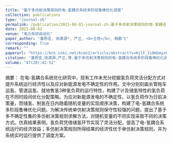 ```yaml
---
title: "基于多仿射决策规则的电-氢耦合系统多阶段鲁棒优化调度"
collection: publications
type: "journal-zh"
permalink: /publication/2023-08-01-journal-zh-基于多仿射决策规则的电-氢耦合系统多阶段鲁棒优化调度
date: 2023-08-01
venue: "电力系统自动化"
paper_author: "潘思佳, 徐潇源*, 严正, <b>王晗</b>, 韩鹏飞"
corresponding: True
remark: ""
paperurl: "https://kns.cnki.net/kcms2/article/abstract?v=HjlF_Ii0mbmyz0rLE18_hVohoVPxN7UFrd479VVJ7anPr7dsAOqxXATLymw9h3k8jllrmZ36CPktNBJSoZkZW2s0RnKSC0tEHKNc6oAHzmtESB4BRWj5zw5ixHWR4qz1nsno0txGRIRI0MU5KYmmh0b5TavSIcsUVttN2fxeENf7ie3ISLMRLe8XmewzhnF-&uniplatform=NZKPT&language=CHS"
citation: '潘思佳,徐潇源,严正,等.基于多仿射决策规则的电-氢耦合系统多阶段鲁棒优化调度[J].电力系统自动化,2023,47(20):42-52.'
volume: "47(20):42-52"
---
```


摘要：
在电-氢耦合系统优化研究中，现有工作未充分挖掘氢负荷灵活分配方式对提升系统运行经济性以及应对新能源发电不确定性的作用。文中分别刻画长管拖车运氢、管道运氢、就地售氢3种氢负荷的运行特性，构建了计及储氢特性的氢负荷在不同时段间优化分配策略。为应对新能源发电的不确定性，以氢负荷作为日前决策量，而储氢、制氢在日内随着随机变量的实现顺序决策，构建了电-氢耦合系统多阶段鲁棒优化问题。为解决传统单仿射决策规则保守性较强的问题，提出了基于多不确定性集的多仿射决策规则求解方法，对随机变量的不同实现采取不同的决策方式。仿真结果表明，氢负荷凭借储氢环节实现了灵活分配，提高了电-氢耦合系统运行的经济效益；多仿射决策规则所得结果的经济性优于单仿射决策规则，并为系统实时运行提供了调度方案。
